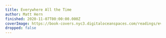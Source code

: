```yaml
---
title: Everywhere All the Time
author: Matt Hern
finished: 2020-11-07T00:00:00.000Z
coverImage: https://book-covers.nyc3.digitaloceanspaces.com/readings/everywhere-all-the-time-01.jpg
dropped: false
---
```



